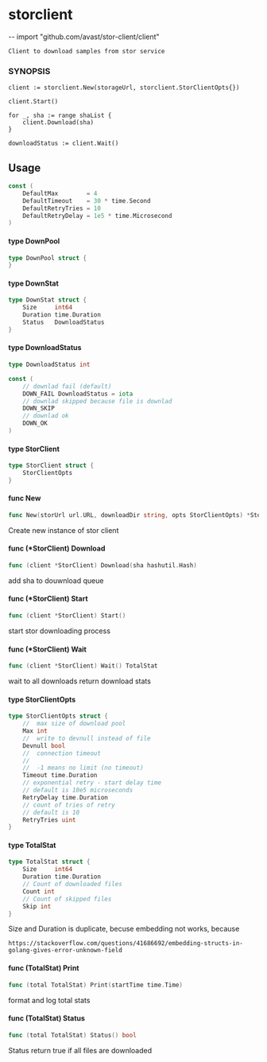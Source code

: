 # storclient
--
    import "github.com/avast/stor-client/client"


    Client to download samples from stor service
### SYNOPSIS

    client := storclient.New(storageUrl, storclient.StorClientOpts{})

    client.Start()

    for _, sha := range shaList {
    	client.Download(sha)
    }

    downloadStatus := client.Wait()

## Usage

```go
const (
	DefaultMax        = 4
	DefaultTimeout    = 30 * time.Second
	DefaultRetryTries = 10
	DefaultRetryDelay = 1e5 * time.Microsecond
)
```

#### type DownPool

```go
type DownPool struct {
}
```


#### type DownStat

```go
type DownStat struct {
	Size     int64
	Duration time.Duration
	Status   DownloadStatus
}
```


#### type DownloadStatus

```go
type DownloadStatus int
```


```go
const (
	// downlad fail (default)
	DOWN_FAIL DownloadStatus = iota
	// downlad skipped because file is downlad
	DOWN_SKIP
	// downlad ok
	DOWN_OK
)
```

#### type StorClient

```go
type StorClient struct {
	StorClientOpts
}
```


#### func  New

```go
func New(storUrl url.URL, downloadDir string, opts StorClientOpts) *StorClient
```
Create new instance of stor client

#### func (*StorClient) Download

```go
func (client *StorClient) Download(sha hashutil.Hash)
```
add sha to douwnload queue

#### func (*StorClient) Start

```go
func (client *StorClient) Start()
```
start stor downloading process

#### func (*StorClient) Wait

```go
func (client *StorClient) Wait() TotalStat
```
wait to all downloads return download stats

#### type StorClientOpts

```go
type StorClientOpts struct {
	//	max size of download pool
	Max int
	//	write to devnull instead of file
	Devnull bool
	//	connection timeout
	//
	//	-1 means no limit (no timeout)
	Timeout time.Duration
	// exponential retry - start delay time
	// default is 10e5 microseconds
	RetryDelay time.Duration
	// count of tries of retry
	// default is 10
	RetryTries uint
}
```


#### type TotalStat

```go
type TotalStat struct {
	Size     int64
	Duration time.Duration
	// Count of downloaded files
	Count int
	// Count of skipped files
	Skip int
}
```

Size and Duration is duplicate, becuse embedding not works, because

    https://stackoverflow.com/questions/41686692/embedding-structs-in-golang-gives-error-unknown-field

#### func (TotalStat) Print

```go
func (total TotalStat) Print(startTime time.Time)
```
format and log total stats

#### func (TotalStat) Status

```go
func (total TotalStat) Status() bool
```
Status return true if all files are downloaded

